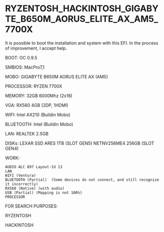 # RYZENTOSH_HACKINTOSH_GIGABYTE_B650M_AORUS_ELITE_AX_AM5_7700X

It is possible to boot the installation and system with this EFI.
In the process of improvement, I accept help.

BOOT: OC 0.9.5

SMBIOS: MacPro7,1

MOBO: GIGABYTE B650M AORUS ELITE AX (AM5)

PROCESSOR: RYZEN 7700X

MEMORY: 32GB 6000Mhz (2x16)

VGA: RX560 4GB (2DP, 1HDMI)

WIFI: Intel AX210 (Buildin Mobo)

BLUETOOTH: Intel (Buildin Mobo)

LAN: REALTEK 2.5GB

DISKs:
    LEXAR SSD ARES 1TB (SLOT GEN5)
    NETNV256ME4 256GB (SLOT GEN4)

WORK:

    AUDIO ALC 897 Layout-Id 13
    LAN
    WIFI (Ventura)
    BLUETOOTH (Partial)  (Some devices do not connect, and still recognize it incorrectly)
    RX560 (Native) (with audio)
    USB (Partial) (Mapping is not 100%)
    PROCESSOR


FOR SEARCH PURPOSES:

RYZENTOSH

HACKINTOSH